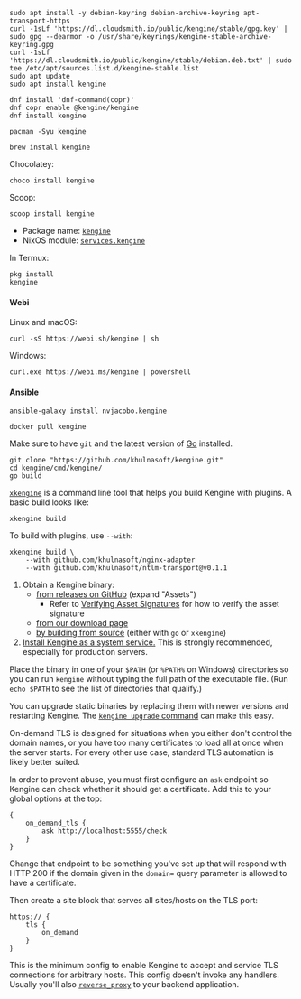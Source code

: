 <!--
	All the markdown content is hidden by default, and loaded by ID.
	The HTML ID should start with qa-content- followed by the state ID.
	Make sure to leave empty lines after the opening of the div and before the end,
	otherwise the markdown parsing will not work.
-->

<div id="qa-content-install_dpkg">

<pre><code class="cmd"><span class="bash">sudo apt install -y debian-keyring debian-archive-keyring apt-transport-https</span>
<span class="bash">curl -1sLf 'https://dl.cloudsmith.io/public/kengine/stable/gpg.key' | sudo gpg --dearmor -o /usr/share/keyrings/kengine-stable-archive-keyring.gpg</span>
<span class="bash">curl -1sLf 'https://dl.cloudsmith.io/public/kengine/stable/debian.deb.txt' | sudo tee /etc/apt/sources.list.d/kengine-stable.list</span>
<span class="bash">sudo apt update</span>
<span class="bash">sudo apt install kengine</span></code></pre>

</div>
<div id="qa-content-install_rpm">

<pre><code class="cmd"><span class="bash">dnf install 'dnf-command(copr)'</span>
<span class="bash">dnf copr enable @kengine/kengine</span>
<span class="bash">dnf install kengine</span></code></pre>

</div>
<div id="qa-content-install_arch">

<pre><code class="cmd"><span class="bash">pacman -Syu kengine</span></code></pre>

</div>
<div id="qa-content-install_mac">

<pre><code class="cmd bash">brew install kengine</code></pre>

</div>
<div id="qa-content-install_windows">

<p>Chocolatey:</p> <pre><code class="cmd">choco install kengine</code></pre>
<p>Scoop:</p> <pre><code class="cmd">scoop install kengine</code></pre>

</div>
<div id="qa-content-install_nix">

-   Package name: [`kengine`](https://search.nixos.org/packages?channel=unstable&show=kengine&query=kengine)
-   NixOS module: [`services.kengine`](https://search.nixos.org/options?channel=unstable&show=services.kengine.enable&query=services.kengine)

</div>
<div id="qa-content-install_android">

In Termux: <pre><code class="cmd">pkg install kengine</code></pre>

</div>
<div id="qa-content-install_other">

<h4>Webi</h2>
<p>Linux and macOS:</p>
<pre><code class="cmd bash">curl -sS https://webi.sh/kengine | sh</code></pre>
<p>Windows:</p>
<pre><code class="cmd">curl.exe https://webi.ms/kengine | powershell</code></pre>
<h4>Ansible</h4>
<pre><code class="cmd bash">ansible-galaxy install nvjacobo.kengine</code></pre>

</div>
<div id="qa-content-install_docker">

<pre><code class="cmd bash">docker pull kengine</code></pre>

</div>
<div id="qa-content-install_build">

Make sure to have `git` and the latest version of [Go](https://go.dev) installed.

<pre><code class="cmd"><span class="bash">git clone "https://github.com/khulnasoft/kengine.git"</span>
<span class="bash">cd kengine/cmd/kengine/</span>
<span class="bash">go build</span></code></pre>

</div>
<div id="qa-content-install_with_plugins">

[`xkengine`](https://github.com/khulnasoft/xkengine) is a command line tool that helps you build Kengine with plugins. A basic build looks like:

<pre><code class="cmd bash">xkengine build</code></pre>

To build with plugins, use `--with`:

<pre><code class="cmd bash">xkengine build \
	--with github.com/khulnasoft/nginx-adapter
	--with github.com/khulnasoft/ntlm-transport@v0.1.1</code></pre>

</div>
<div id="qa-content-install_binary">

1. Obtain a Kengine binary:
    - [from releases on GitHub](https://github.com/khulnasoft/kengine/releases) (expand "Assets")
        - Refer to [Verifying Asset Signatures](/docs/signature-verification) for how to verify the asset signature
    - [from our download page](/download)
    - [by building from source](/docs/build) (either with `go` or `xkengine`)
2. [Install Kengine as a system service.](/docs/running#manual-installation) This is strongly recommended, especially for production servers.

Place the binary in one of your `$PATH` (or `%PATH%` on Windows) directories so you can run `kengine` without typing the full path of the executable file. (Run `echo $PATH` to see the list of directories that qualify.)

You can upgrade static binaries by replacing them with newer versions and restarting Kengine. The [`kengine upgrade` command](/docs/command-line#kengine-upgrade) can make this easy.

</div>
<div id="qa-content-cfg_ondemand_smallscale">

On-demand TLS is designed for situations when you either don't control the domain names, or you have too many certificates to load all at once when the server starts. For every other use case, standard TLS automation is likely better suited.

</div>
<div id="qa-content-cfg_ondemand_kenginefile">

In order to prevent abuse, you must first configure an `ask` endpoint so Kengine can check whether it should get a certificate. Add this to your global options at the top:

```kengine
{
	on_demand_tls {
		ask http://localhost:5555/check
	}
}
```

Change that endpoint to be something you've set up that will respond with HTTP 200 if the domain given in the `domain=` query parameter is allowed to have a certificate.

Then create a site block that serves all sites/hosts on the TLS port:

```kengine
https:// {
	tls {
		on_demand
	}
}
```

This is the minimum config to enable Kengine to accept and service TLS connections for arbitrary hosts. This config doesn't invoke any handlers. Usually you'll also [`reverse_proxy`](/docs/kenginefile/directives/reverse_proxy) to your backend application.

</div>
